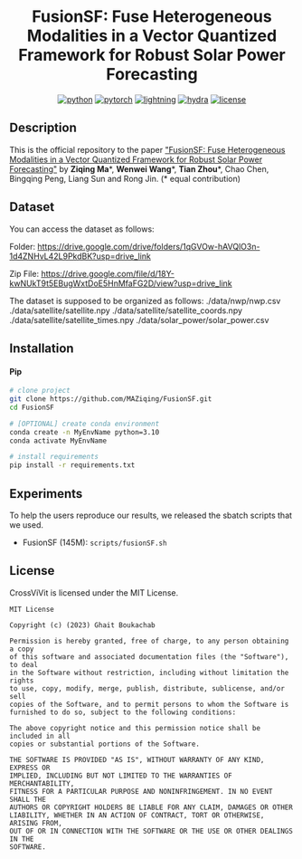<div align="center">
  
# FusionSF: Fuse Heterogeneous Modalities in a Vector Quantized Framework for Robust Solar Power Forecasting

[![python](https://img.shields.io/badge/-Python_3.8_%7C_3.9_%7C_3.10-blue?logo=python&logoColor=white)](https://github.com/pre-commit/pre-commit)
[![pytorch](https://img.shields.io/badge/PyTorch_2.0+-ee4c2c?logo=pytorch&logoColor=white)](https://pytorch.org/get-started/locally/)
[![lightning](https://img.shields.io/badge/-Lightning_2.0+-792ee5?logo=pytorchlightning&logoColor=white)](https://pytorchlightning.ai/)
[![hydra](https://img.shields.io/badge/Config-Hydra_1.3-89b8cd)](https://hydra.cc/) 
[![license](https://img.shields.io/badge/License-MIT-green.svg?labelColor=gray)](https://github.com/gitbooo/TSF_context_Eumetsat/blob/neurips_2023/README.md#license)
 
</div>

## Description

This is the official repository to the paper ["FusionSF: Fuse Heterogeneous Modalities in a Vector Quantized Framework for Robust Solar Power Forecasting"](https://arxiv.org/) by **Ziqing Ma**\*, **Wenwei Wang**\*, **Tian Zhou**\*, Chao Chen, Bingqing Peng, Liang Sun and Rong Jin.
(* equal contribution)




[//]: # (## Citation)

[//]: # (If you use this codebase, or otherwise found our work valuable, please cite CrossViVit)

[//]: # ()
[//]: # (```)

[//]: # (@article{boussif2023enrich,)

[//]: # (  title   = {What if We Enrich day-ahead Solar Irradiance Time Series Forecasting with Spatio-Temporal Context?},)

[//]: # (  author  = {Oussama Boussif and Ghait Boukachab and Dan Assouline and Stefano Massaroli and Tianle Yuan and Loubna Benabbou and Yoshua Bengio},)

[//]: # (  year    = {2023},)

[//]: # (  journal = {arXiv preprint arXiv: 2306.01112})

[//]: # (})

[//]: # (```)

## Dataset
You can access the dataset as follows:

Folder: https://drive.google.com/drive/folders/1qGVOw-hAVQlO3n-1d4ZNHvL42L9PkdBK?usp=drive_link

Zip File: https://drive.google.com/file/d/18Y-kwNUkT9t5EBugWxtDoE5HnMfaFG2D/view?usp=drive_link

The dataset is supposed to be organized as follows:
./data/nwp/nwp.csv
./data/satellite/satellite.npy
./data/satellite/satellite_coords.npy
./data/satellite/satellite_times.npy
./data/solar_power/solar_power.csv

## Installation

#### Pip

```bash
# clone project
git clone https://github.com/MAZiqing/FusionSF.git
cd FusionSF

# [OPTIONAL] create conda environment
conda create -n MyEnvName python=3.10
conda activate MyEnvName

# install requirements
pip install -r requirements.txt
```
## Experiments
To help the users reproduce our results, we released the sbatch scripts that we used.
 - FusionSF (145M): ``scripts/fusionSF.sh``

[//]: # (## Hyperparameter tuning:)

[//]: # (We use [orion]&#40;https://github.com/Epistimio/orion&#41; to optimize hyperparameters and it's well suited for launching distributed hyperparameter optimization on clusters. It also integrates nicely with pytorch-lightning as well as hydra through their hydra plugin, so make sure to check their repo if you want more information !)

[//]: # ()
[//]: # (You can launch the hyperparameter optimization using the following command:)

[//]: # (```)

[//]: # (CUDA_VISIBLE_DEVICES=0 python main.py -m hparams_search=[replace_with_model_to_be_tuned] experiment=[replace_with_model_to_be_tuned] seed=42 resume=True)

[//]: # (```)

[//]: # ()
[//]: # (We attached a sbatch script for optimizing CrossViViT's hyperparameters that you can find here: ``sbatch_scripts/crossvivit_tuning.sh``)

[//]: # (## Baselines)

[//]: # ()
[//]: # (In addition to the main contributions presented in the paper, this repository also includes the implementation of several baseline models. These baselines serve as reference models or starting points for comparison and evaluation.)

[//]: # ()
[//]: # (The following baseline models are included:)

[//]: # ()
[//]: # (  -  **DLinear** - Are Transformers Effective for Time Series Forecasting? [[AAAI 2023]]&#40;https://arxiv.org/pdf/2205.13504.pdf&#41;)

[//]: # (  -  **LightTS** - Less Is More: Fast Multivariate Time Series Forecasting with Light Sampling-oriented MLP Structures [[arXiv 2022]]&#40;https://arxiv.org/abs/2207.01186&#41;)

[//]: # (  -  **Informer** - Informer: Beyond Efficient Transformer for Long Sequence Time-Series Forecasting [[AAAI 2021]]&#40;https://arxiv.org/abs/2012.07436&#41; )

[//]: # (  -  **Reformer** - Reformer: The Efficient Transformer [[ICLR 2020]]&#40;https://arxiv.org/abs/2001.04451&#41;)

[//]: # (  -  **Autoformer** - Autoformer: Decomposition Transformers with Auto-Correlation for Long-Term Series Forecasting [[NeurIPS 2021]]&#40;https://arxiv.org/abs/2106.13008&#41;)

[//]: # (  -  **FEDformer** - FEDformer: Frequency Enhanced Decomposed Transformer for Long-term Series Forecasting [[ICML 2022]]&#40;https://arxiv.org/abs/2201.12740&#41; )

[//]: # (  -  **Crossformer** - Crossformer: Transformer Utilizing Cross-Dimension Dependency for Multivariate Time Series Forecasting [[ICLR 2023]]&#40;https://openreview.net/forum?id=vSVLM2j9eie&#41;)

[//]: # (  -  **PatchTST** - A Time Series is Worth 64 Words: Long-term Forecasting with Transformers. [[ICLR 2023]]&#40;https://arxiv.org/abs/2211.14730&#41;)

[//]: # (  -  **FiLM** - FiLM: Frequency improved Legendre Memory Model for Long-term Time Series Forecasting [[NeurIPS 2022]]&#40;https://arxiv.org/abs/2205.08897&#41;)
  
## License

CrossViVit is licensed under the MIT License.

```
MIT License

Copyright (c) (2023) Ghait Boukachab

Permission is hereby granted, free of charge, to any person obtaining a copy
of this software and associated documentation files (the "Software"), to deal
in the Software without restriction, including without limitation the rights
to use, copy, modify, merge, publish, distribute, sublicense, and/or sell
copies of the Software, and to permit persons to whom the Software is
furnished to do so, subject to the following conditions:

The above copyright notice and this permission notice shall be included in all
copies or substantial portions of the Software.

THE SOFTWARE IS PROVIDED "AS IS", WITHOUT WARRANTY OF ANY KIND, EXPRESS OR
IMPLIED, INCLUDING BUT NOT LIMITED TO THE WARRANTIES OF MERCHANTABILITY,
FITNESS FOR A PARTICULAR PURPOSE AND NONINFRINGEMENT. IN NO EVENT SHALL THE
AUTHORS OR COPYRIGHT HOLDERS BE LIABLE FOR ANY CLAIM, DAMAGES OR OTHER
LIABILITY, WHETHER IN AN ACTION OF CONTRACT, TORT OR OTHERWISE, ARISING FROM,
OUT OF OR IN CONNECTION WITH THE SOFTWARE OR THE USE OR OTHER DEALINGS IN THE
SOFTWARE.
```
